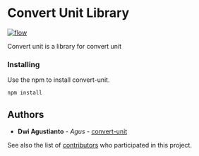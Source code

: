 # Convert Unit Library

[![flow](https://img.shields.io/badge/flow-%20-green.svg)](https://flow.org/)

Convert unit is a library for convert unit 

### Installing

Use the npm to install convert-unit.

```
npm install
```

## Authors

* **Dwi Agustianto** - *Agus* - [convert-unit](https://github.com/agusID/convert-unit)

See also the list of [contributors](https://github.com/agusID/convert-unit/contributors) who participated in this project.